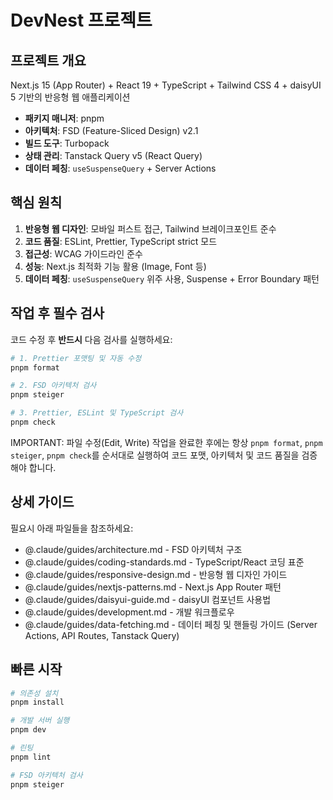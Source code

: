 # DevNest 프로젝트

## 프로젝트 개요

Next.js 15 (App Router) + React 19 + TypeScript + Tailwind CSS 4 + daisyUI 5 기반의 반응형 웹 애플리케이션

- **패키지 매니저**: pnpm
- **아키텍처**: FSD (Feature-Sliced Design) v2.1
- **빌드 도구**: Turbopack
- **상태 관리**: Tanstack Query v5 (React Query)
- **데이터 페칭**: `useSuspenseQuery` + Server Actions

## 핵심 원칙

1. **반응형 웹 디자인**: 모바일 퍼스트 접근, Tailwind 브레이크포인트 준수
2. **코드 품질**: ESLint, Prettier, TypeScript strict 모드
3. **접근성**: WCAG 가이드라인 준수
4. **성능**: Next.js 최적화 기능 활용 (Image, Font 등)
5. **데이터 페칭**: `useSuspenseQuery` 위주 사용, Suspense + Error Boundary 패턴

## 작업 후 필수 검사

코드 수정 후 **반드시** 다음 검사를 실행하세요:

```bash
# 1. Prettier 포맷팅 및 자동 수정
pnpm format

# 2. FSD 아키텍처 검사
pnpm steiger

# 3. Prettier, ESLint 및 TypeScript 검사
pnpm check
```

IMPORTANT: 파일 수정(Edit, Write) 작업을 완료한 후에는 항상 `pnpm format`, `pnpm steiger`, `pnpm check`를 순서대로 실행하여 코드 포맷, 아키텍처 및 코드 품질을 검증해야 합니다.

## 상세 가이드

필요시 아래 파일들을 참조하세요:

- @.claude/guides/architecture.md - FSD 아키텍처 구조
- @.claude/guides/coding-standards.md - TypeScript/React 코딩 표준
- @.claude/guides/responsive-design.md - 반응형 웹 디자인 가이드
- @.claude/guides/nextjs-patterns.md - Next.js App Router 패턴
- @.claude/guides/daisyui-guide.md - daisyUI 컴포넌트 사용법
- @.claude/guides/development.md - 개발 워크플로우
- @.claude/guides/data-fetching.md - 데이터 페칭 및 핸들링 가이드 (Server Actions, API Routes, Tanstack Query)

## 빠른 시작

```bash
# 의존성 설치
pnpm install

# 개발 서버 실행
pnpm dev

# 린팅
pnpm lint

# FSD 아키텍처 검사
pnpm steiger
```
